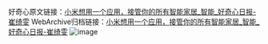 好奇心原文链接：[小米想用一个应用，接管你的所有智能家居_智能_好奇心日报-崔绮雯](https://www.qdaily.com/articles/3041.html)
WebArchive归档链接：[小米想用一个应用，接管你的所有智能家居_智能_好奇心日报-崔绮雯](http://web.archive.org/web/20160707014656/http://www.qdaily.com:80/articles/3041.html)
![image](http://ww3.sinaimg.cn/large/007d5XDply1g3v6k8ab4vj30u03kib29)